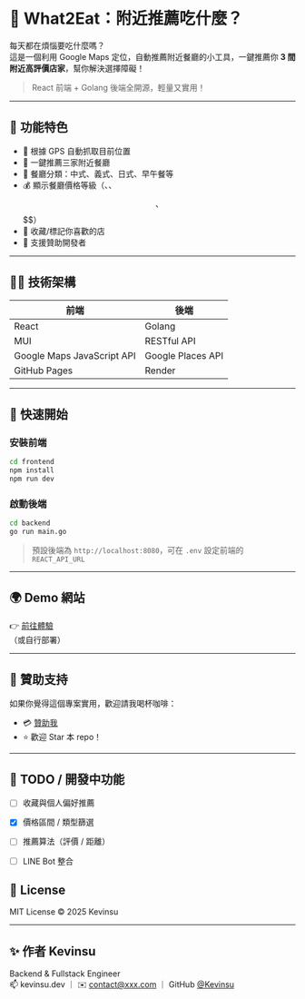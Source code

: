 # 🥡 What2Eat：附近推薦吃什麼？

每天都在煩惱要吃什麼嗎？  
這是一個利用 Google Maps 定位，自動推薦附近餐廳的小工具，一鍵推薦你 **3 間附近高評價店家**，幫你解決選擇障礙！

> React 前端 + Golang 後端全開源，輕量又實用！

---

## 🌟 功能特色

- 📍 根據 GPS 自動抓取目前位置  
- 🎲 一鍵推薦三家附近餐廳  
- 🧾 餐廳分類：中式、義式、日式、早午餐等  
- 💰 顯示餐廳價格等級（$、$$、$$$、$$$$）
- 🧠 收藏/標記你喜歡的店  
- 💸 支援贊助開發者  

---

## 🧑‍💻 技術架構

| 前端 | 後端 |
|------|------|
| React | Golang  |
| MUI | RESTful API |
| Google Maps JavaScript API | Google Places API |
| GitHub Pages |  Render |


---

## 🚀 快速開始

### 安裝前端

```bash
cd frontend
npm install
npm run dev
```

### 啟動後端

```bash
cd backend
go run main.go
```

> 預設後端為 `http://localhost:8080`，可在 `.env` 設定前端的 `REACT_API_URL`

---

## 🌍 Demo 網站

👉 [前往體驗](https://kevinsuu.github.io/What2Eat/)  
（或自行部署）

---

## 🙌 贊助支持

如果你覺得這個專案實用，歡迎請我喝杯咖啡：

- 💳 [贊助我](https://ko-fi.com/kevinsuu)
- ⭐ 歡迎 Star 本 repo！

---

## 🧠 TODO / 開發中功能

- [ ] 收藏與個人偏好推薦  
- [x] 價格區間 / 類型篩選  
- [ ] 推薦算法（評價 / 距離）  
- [ ] LINE Bot 整合  


## 📄 License

MIT License © 2025 Kevinsu

---

## ✨ 作者 Kevinsu

Backend & Fullstack Engineer  
📫 kevinsu.dev ｜ ✉️ contact@xxx.com ｜ GitHub [@Kevinsu](https://github.com/Kevinsu)